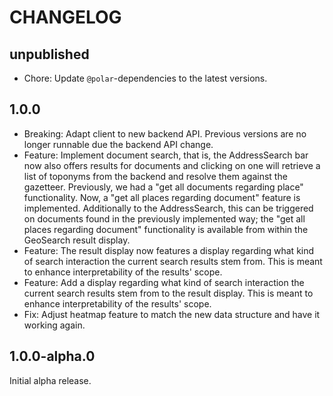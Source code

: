 # CHANGELOG

## unpublished

- Chore: Update `@polar`-dependencies to the latest versions.

## 1.0.0

- Breaking: Adapt client to new backend API. Previous versions are no longer runnable due the backend API change.
- Feature: Implement document search, that is, the AddressSearch bar now also offers results for documents and clicking on one will retrieve a list of toponyms from the backend and resolve them against the gazetteer. Previously, we had a "get all documents regarding place" functionality. Now, a "get all places regarding document" feature is implemented. Additionally to the AddressSearch, this can be triggered on documents found in the previously implemented way; the "get all places regarding document" functionality is available from within the GeoSearch result display.
- Feature: The result display now features a display regarding what kind of search interaction the current search results stem from. This is meant to enhance interpretability of the results' scope.
- Feature: Add a display regarding what kind of search interaction the current search results stem from to the result display. This is meant to enhance interpretability of the results' scope.
- Fix: Adjust heatmap feature to match the new data structure and have it working again.

## 1.0.0-alpha.0

Initial alpha release.
